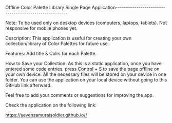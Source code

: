 Offline Color Palette Library Single Page Application------------------------------------------------------

Note: To be used only on desktop devices (computers, laptops, tablets). Not responsive for mobile phones yet.

Description: This application is useful for creating your own collection/library of Color Palettes for future use.

Features: Add title & Colrs for each Palette. 

How to Save your Collection: As this is a static application, once you have entered some code entries, press Control + S to save the page offline on your own device. All the necessary files will be stored on your device in one folder. You can use the application on your local device without going to this GitHub link afterward.

Feel free to add your comments or suggestions for improving the app.

Check the application on the following link:

https://sevensamuraisoldier.github.io//
